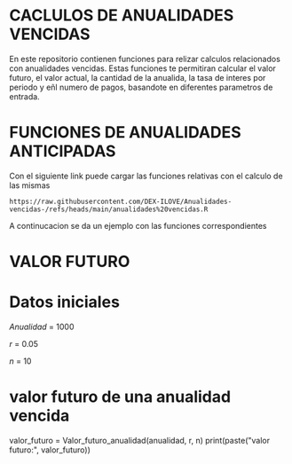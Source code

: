# CACLULOS DE ANUALIDADES VENCIDAS
En este repositorio contienen funciones para relizar calculos relacionados con anualidades vencidas. Estas funciones te permitiran calcular el valor futuro, el valor actual, la cantidad de la anualida, la tasa de interes por periodo y eñl numero de pagos, basandote en diferentes parametros de entrada.

# FUNCIONES DE ANUALIDADES ANTICIPADAS
Con el siguiente link puede cargar las funciones relativas con el calculo de las mismas

```{r}
https://raw.githubusercontent.com/DEX-ILOVE/Anualidades-vencidas-/refs/heads/main/anualidades%20vencidas.R
```
A continucacion se da un ejemplo con las funciones correspondientes

# VALOR FUTURO

# Datos iniciales
$Anualidad$ = 1000

$r$ = 0.05

$n$ = 10

# valor futuro de una anualidad vencida
valor_futuro = Valor_futuro_anualidad(anualidad, r, n)
print(paste("valor futuro:", valor_futuro))

